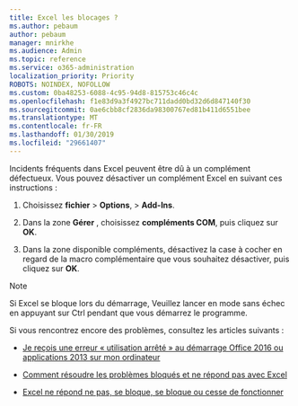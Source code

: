 ```yaml
---
title: Excel les blocages ?
ms.author: pebaum
author: pebaum
manager: mnirkhe
ms.audience: Admin
ms.topic: reference
ms.service: o365-administration
localization_priority: Priority
ROBOTS: NOINDEX, NOFOLLOW
ms.custom: 0ba48253-6088-4c95-94d8-815753c46c4c
ms.openlocfilehash: f1e83d9a3f4927bc711dadd0bd32d6d847140f30
ms.sourcegitcommit: 0ae6cbb8cf2836da98300767ed81b411d6551bee
ms.translationtype: MT
ms.contentlocale: fr-FR
ms.lasthandoff: 01/30/2019
ms.locfileid: "29661407"
---
```

Incidents fréquents dans Excel peuvent être dû à un complément défectueux. Vous pouvez désactiver un complément Excel en suivant ces instructions :
  
1. Choisissez **fichier** \> **Options**, \> **Add-Ins**.
    
2. Dans la zone **Gérer** , choisissez **compléments COM**, puis cliquez sur **OK**.
    
3. Dans la zone disponible compléments, désactivez la case à cocher en regard de la macro complémentaire que vous souhaitez désactiver, puis cliquez sur **OK**.
    
> [!NOTE]
> Si Excel se bloque lors du démarrage, Veuillez lancer en mode sans échec en appuyant sur Ctrl pendant que vous démarrez le programme. 
  
Si vous rencontrez encore des problèmes, consultez les articles suivants :
  
- [Je reçois une erreur « utilisation arrêté » au démarrage Office 2016 ou applications 2013 sur mon ordinateur](https://support.office.com/article/52bd7985-4e99-4a35-84c8-2d9b8301a2fa.aspx)
    
- [Comment résoudre les problèmes bloqués et ne répond pas avec Excel](https://support.microsoft.com/help/2758592/how-to-troubleshoot-crashing-and-not-responding-issues-with-excel)
    
- [Excel ne répond ne pas, se bloque, se bloque ou cesse de fonctionner](https://support.office.com/article/37e7d3c9-9e84-40bf-a805-4ca6853a1ff4.aspx)
    
